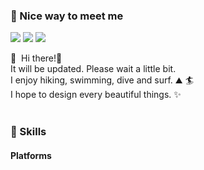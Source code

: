 ### 🤞 Nice way to meet me
<p>
  <a href="https://blog./" target="_blank"><img src="https://img.shields.io/badge/Blog-DD0B78?style=flat-square&logo=GitHub%20Sponsors&logoColor=white"/></a>
  <a href="https://www.linkedin.com/" target="_blank"><img src="https://img.shields.io/badge/SoyeonPark-0A66C2?style=flat-square&logo=Linkedin&logoColor=white"/></a>
  <a href="mailto:uxui.designer.baka@gmail.com" target="_blank"><img src="https://img.shields.io/badge/uxui.designer.baka@gmail.com-EA4335?style=flat-square&logo=Gmail&logoColor=white"/></a>
</p>

<p>
  👋&nbsp; Hi there!🚀<br/>
  It will be updated. Please wait a little bit.<br/>
  I enjoy hiking, swimming, dive and surf. ⛰ 🏄<br/>
  I hope to design every beautiful things. ✨ <br/><br/>
</p>


### 💪 Skills
#### Platforms

